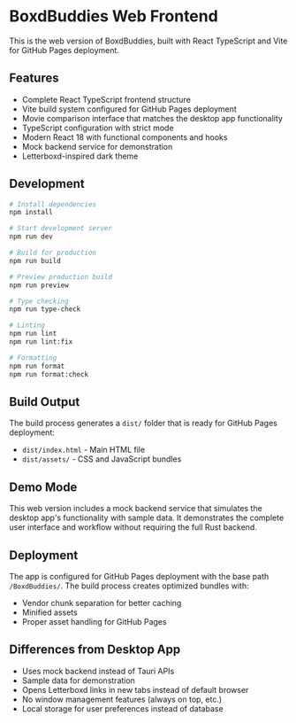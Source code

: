 # BoxdBuddies Web Frontend

This is the web version of BoxdBuddies, built with React TypeScript and Vite for GitHub Pages deployment.

## Features

- Complete React TypeScript frontend structure
- Vite build system configured for GitHub Pages deployment
- Movie comparison interface that matches the desktop app functionality
- TypeScript configuration with strict mode
- Modern React 18 with functional components and hooks
- Mock backend service for demonstration
- Letterboxd-inspired dark theme

## Development

```bash
# Install dependencies
npm install

# Start development server
npm run dev

# Build for production
npm run build

# Preview production build
npm run preview

# Type checking
npm run type-check

# Linting
npm run lint
npm run lint:fix

# Formatting
npm run format
npm run format:check
```

## Build Output

The build process generates a `dist/` folder that is ready for GitHub Pages deployment:

- `dist/index.html` - Main HTML file
- `dist/assets/` - CSS and JavaScript bundles

## Demo Mode

This web version includes a mock backend service that simulates the desktop app's functionality with sample data. It demonstrates the complete user interface and workflow without requiring the full Rust backend.

## Deployment

The app is configured for GitHub Pages deployment with the base path `/BoxdBuddies/`. The build process creates optimized bundles with:

- Vendor chunk separation for better caching
- Minified assets
- Proper asset handling for GitHub Pages

## Differences from Desktop App

- Uses mock backend instead of Tauri APIs
- Sample data for demonstration
- Opens Letterboxd links in new tabs instead of default browser
- No window management features (always on top, etc.)
- Local storage for user preferences instead of database

